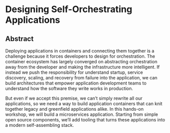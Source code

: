 # Designing Self-Orchestrating Applications

## Abstract

Deploying applications in containers and connecting them together is a challenge because it forces developers to design for orchestration. The container ecosystem has largely converged on abstracting orchestration away from the developer and making the infrastructure more intelligent. If instead we push the responsibility for understand startup, service discovery, scaling, and recovery from failure into the application, we can build architectures that empower application development teams to understand how the software they write works in production.

But even if we accept this premise, we can’t simply rewrite all our applications, so we need a way to build application containers that can knit together legacy and greenfield applications alike. In this hands-on workshop, we will build a microservices application. Starting from simple open source components, we’ll add tooling that turns these applications into a modern self-assembling stack.
